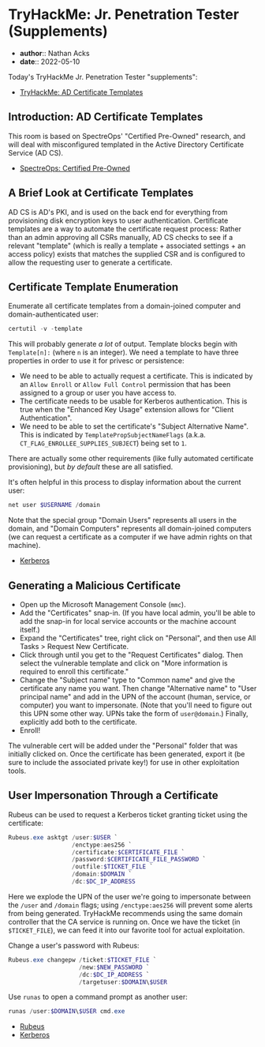 # TryHackMe: Jr. Penetration Tester (Supplements)

* **author**:: Nathan Acks  
* **date**:: 2022-05-10

Today's TryHackMe Jr. Penetration Tester "supplements":

* [TryHackMe: AD Certificate Templates](https://tryhackme.com/room/adcertificatetemplates)

## Introduction: AD Certificate Templates

This room is based on SpectreOps' "Certified Pre-Owned" research, and will deal with misconfigured templated in the Active Directory Certificate Service (AD CS).

* [SpectreOps: Certified Pre-Owned](https://posts.specterops.io/certified-pre-owned-d95910965cd2)

## A Brief Look at Certificate Templates

AD CS is AD's PKI, and is used on the back end for everything from provisioning disk encryption keys to user authentication. Certificate templates are a way to automate the certificate request process: Rather than an admin approving all CSRs manually, AD CS checks to see if a relevant "template" (which is really a template + associated settings + an access policy) exists that matches the supplied CSR and is configured to allow the requesting user to generate a certificate.

## Certificate Template Enumeration

Enumerate all certificate templates from a domain-joined computer and domain-authenticated user:

```powershell
certutil -v -template
```

This will probably generate *a lot* of output. Template blocks begin with `Template[n]:` (where `n` is an integer). We need a template to have three properties in order to use it for privesc or persistence:

* We need to be able to actually request a certificate. This is indicated by an `Allow Enroll` or `Allow Full Control` permission that has been assigned to a group or user you have access to.
* The certificate needs to be usable for Kerberos authentication. This is true when the "Enhanced Key Usage" extension allows for "Client Authentication".
* We need to be able to set the certificate's "Subject Alternative Name". This is indicated by `TemplatePropSubjectNameFlags` (a.k.a. `CT_FLAG_ENROLLEE_SUPPLIES_SUBJECT`) being set to `1`.

There are actually some other requirements (like fully automated certificate provisioning), but *by default* these are all satisfied.

It's often helpful in this process to display information about the current user:

```powershell
net user $USERNAME /domain
```

Note that the special group "Domain Users" represents all users in the domain, and "Domain Computers" represents all domain-joined computers (we can request a certificate as a computer if we have admin rights on that machine).

* [Kerberos](../notes/kerberos.md)

## Generating a Malicious Certificate

* Open up the Microsoft Management Console (`mmc`).
* Add the "Certificates" snap-in. (If you have local admin, you'll be able to add the snap-in for local service accounts or the machine account itself.)
* Expand the "Certificates" tree, right click on "Personal", and then use All Tasks > Request New Certificate.
* Click through until you get to the "Request Certificates" dialog. Then select the vulnerable template and click on "More information is required to enroll this certificate."
* Change the "Subject name" type to "Common name" and give the certificate any name you want. Then change "Alternative name" to "User principal name" and add in the UPN of the account (human, service, or computer) you want to impersonate. (Note that you'll need to figure out this UPN some other way. UPNs take the form of `user@domain`.) Finally, explicitly add both to the certificate.
* Enroll!

The vulnerable cert will be added under the "Personal" folder that was initially clicked on. Once the certificate has been generated, export it (be sure to include the associated private key!) for use in other exploitation tools.

## User Impersonation Through a Certificate

Rubeus can be used to request a Kerberos ticket granting ticket using the certificate:

```powershell
Rubeus.exe asktgt /user:$USER `
                  /enctype:aes256 `
                  /certificate:$CERTIFICATE_FILE `
                  /password:$CERTIFICATE_FILE_PASSWORD `
                  /outfile:$TICKET_FILE `
                  /domain:$DOMAIN `
                  /dc:$DC_IP_ADDRESS
```

Here we explode the UPN of the user we're going to impersonate between the `/user` and `/domain` flags; using `/enctype:aes256` will prevent some alerts from being generated. TryHackMe recommends using the same domain controller that the CA service is running on. Once we have the ticket (in `$TICKET_FILE`), we can feed it into our favorite tool for actual exploitation.

Change a user's password with Rubeus:

```powershell
Rubeus.exe changepw /ticket:$TICKET_FILE `
                    /new:$NEW_PASSWORD `
                    /dc:$DC_IP_ADDRESS `
                    /targetuser:$DOMAIN\$USER
```

Use `runas` to open a command prompt as another user:

```powershell
runas /user:$DOMAIN\$USER cmd.exe
```

* [Rubeus](../notes/rubeus.md)
* [Kerberos](../notes/kerberos.md)
